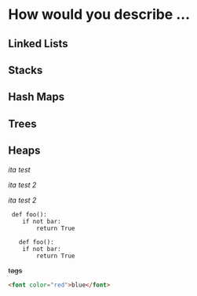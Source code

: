 # How would you describe ...

## Linked Lists

## Stacks

## Hash Maps

## Trees

## Heaps



*ita test*

_ita test 2_

_ita test
 2_
```
 def foo():
    if not bar:
        return True
```

```
   def foo():
    if not bar:
        return True
```

<del>tags</del>

```html
<font color="red">blue</font>
```

